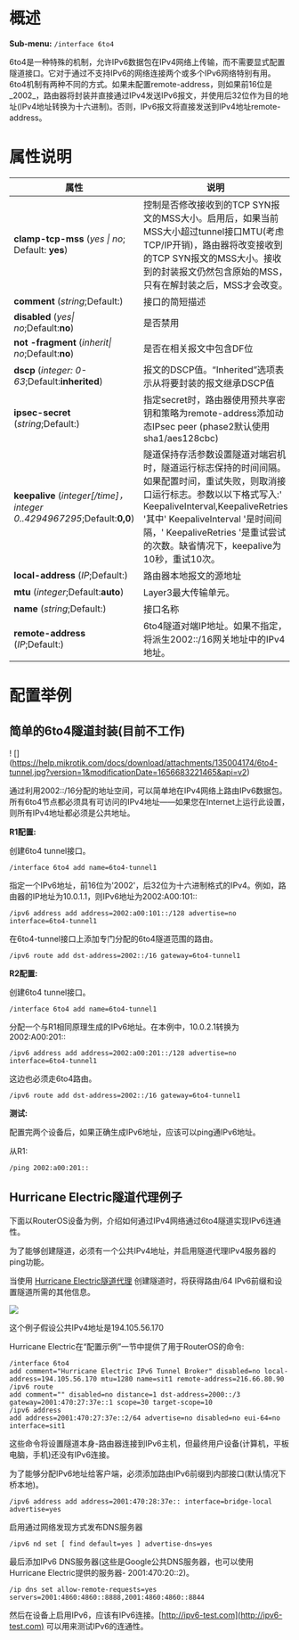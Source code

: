 # 概述

**Sub-menu:** `/interface 6to4`

6to4是一种特殊的机制，允许IPv6数据包在IPv4网络上传输，而不需要显式配置隧道接口。它对于通过不支持IPv6的网络连接两个或多个IPv6网络特别有用。6to4机制有两种不同的方式。如果未配置remote-address，则如果前16位是_2002_，路由器将封装并直接通过IPv4发送IPv6报文，并使用后32位作为目的地址(IPv4地址转换为十六进制)。否则，IPv6报文将直接发送到IPv4地址remote-address。

# 属性说明

| 属性                                                                    | 说明                                                                                                                                                                                                                                                                                    |
| ----------------------------------------------------------------------- | --------------------------------------------------------------------------------------------------------------------------------------------------------------------------------------------------------------------------------------------------------------------------------------- |
| **clamp-tcp-mss** (_yes \| no_; Default: **yes**)                       | 控制是否修改接收到的TCP SYN报文的MSS大小。启用后，如果当前MSS大小超过tunnel接口MTU(考虑TCP/IP开销)，路由器将改变接收到的TCP SYN报文的MSS大小。接收到的封装报文仍然包含原始的MSS，只有在解封装之后，MSS才会改变。                                                                        |
| **comment** (_string_;Default:)                                         | 接口的简短描述                                                                                                                                                                                                                                                                          |
| **disabled** (_yes\| no_;Default:**no**)                                | 是否禁用                                                                                                                                                                                                                                                                                |
| **not -fragment** (_inherit\| no_;Default:**no**)                       | 是否在相关报文中包含DF位                                                                                                                                                                                                                                                                |
| **dscp** (_integer: 0-63_;Default:**inherited**)                        | 报文的DSCP值。“Inherited”选项表示从将要封装的报文继承DSCP值                                                                                                                                                                                                                             |
| **ipsec-secret** (_string_;Default:)                                    | 指定secret时，路由器使用预共享密钥和策略为remote-address添加动态IPsec peer (phase2默认使用sha1/aes128cbc)                                                                                                                                                                               |
| **keepalive** (_integer[/time]，integer 0..4294967295_;Default:**0,0**) | 隧道保持存活参数设置隧道对端宕机时，隧道运行标志保持的时间间隔。如果配置时间，重试失败，则取消接口运行标志。参数以以下格式写入:' KeepaliveInterval,KeepaliveRetries '其中' KeepaliveInterval '是时间间隔，' KeepaliveRetries '是重试尝试的次数。缺省情况下，keepalive为10秒，重试10次。 |
| **local-address** (_IP_;Default:)                                       | 路由器本地报文的源地址                                                                                                                                                                                                                                                                  |
| **mtu** (_integer_;Default:**auto**)                                    | Layer3最大传输单元。                                                                                                                                                                                                                                                                    |
| **name** (_string_;Default:)                                            | 接口名称                                                                                                                                                                                                                                                                                |
| **remote-address** (_IP_;Default:)                                      | 6to4隧道对端IP地址。如果不指定，将派生2002::/16网关地址中的IPv4地址。                                                                                                                                                                                                                   |

# 配置举例

## 简单的6to4隧道封装(目前不工作)

! [] (https://help.mikrotik.com/docs/download/attachments/135004174/6to4-tunnel.jpg?version=1&modificationDate=1656683221465&api=v2)

通过利用2002::/16分配的地址空间，可以简单地在IPv4网络上路由IPv6数据包。所有6to4节点都必须具有可访问的IPv4地址——如果您在Internet上运行此设置，则所有IPv4地址都必须是公共地址。

**R1配置:**

创建6to4 tunnel接口。

`/interface 6to4
add name=6to4-tunnel1`

指定一个IPv6地址，前16位为'2002'，后32位为十六进制格式的IPv4。例如，路由器的IP地址为10.0.1.1，则IPv6地址为2002:A00:101::

`/ipv6 address
add address=2002:a00:101::/128 advertise=no interface=6to4-tunnel1`

在6to4-tunnel接口上添加专门分配的6to4隧道范围的路由。

`/ipv6 route
add dst-address=2002::/16 gateway=6to4-tunnel1`

**R2配置:**

创建6to4 tunnel接口。

`/interface 6to4
add name=6to4-tunnel1`

分配一个与R1相同原理生成的IPv6地址。在本例中，10.0.2.1转换为2002:A00:201::

`/ipv6 address
add address=2002:a00:201::/128 advertise=no interface=6to4-tunnel1`

这边也必须走6to4路由。

`/ipv6 route
add dst-address=2002::/16 gateway=6to4-tunnel1`

**测试:**

配置完两个设备后，如果正确生成IPv6地址，应该可以ping通IPv6地址。

从R1:

`/ping 2002:a00:201::`

## Hurricane Electric隧道代理例子

下面以RouterOS设备为例，介绍如何通过IPv4网络通过6to4隧道实现IPv6连通性。

为了能够创建隧道，必须有一个公共IPv4地址，并启用隧道代理IPv4服务器的ping功能。

当使用 [Hurricane Electric隧道代理](https://tunnelbroker.net) 创建隧道时，将获得路由/64 IPv6前缀和设置隧道所需的其他信息。

_![](https://help.mikrotik.com/docs/download/attachments/135004174/TunnelBrokerIPv6.png?version=1&modificationDate=1656679624575&api=v2)_

这个例子假设公共IPv4地址是194.105.56.170

Hurricane Electric在“配置示例”一节中提供了用于RouterOS的命令:

```shell
/interface 6to4
add comment="Hurricane Electric IPv6 Tunnel Broker" disabled=no local-address=194.105.56.170 mtu=1280 name=sit1 remote-address=216.66.80.90
/ipv6 route
add comment="" disabled=no distance=1 dst-address=2000::/3 gateway=2001:470:27:37e::1 scope=30 target-scope=10
/ipv6 address
add address=2001:470:27:37e::2/64 advertise=no disabled=no eui-64=no interface=sit1
```

这些命令将设置隧道本身-路由器连接到IPv6主机，但最终用户设备(计算机，平板电脑，手机)还没有IPv6连接。

为了能够分配IPv6地址给客户端，必须添加路由IPv6前缀到内部接口(默认情况下桥本地)。

`/ipv6 address add address=2001:470:28:37e:: interface=bridge-local advertise=yes`

启用通过网络发现方式发布DNS服务器

`/ipv6 nd set [ find default=yes ] advertise-dns=yes`

最后添加IPv6 DNS服务器(这些是Google公共DNS服务器，也可以使用Hurricane Electric提供的服务器- 2001:470:20::2)。

`/ip dns set allow-remote-requests=yes servers=2001:4860:4860::8888,2001:4860:4860::8844`

然后在设备上启用IPv6，应该有IPv6连接。[http://ipv6-test.com](http://ipv6-test.com) 可以用来测试IPv6的连通性。